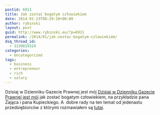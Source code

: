 ```yaml
---
postid: 6911
title: Jak zostać bogatym człowiekiem
date: 2014-01-23T08:29:20+00:00
author: rybinski
layout: post
guid: http://www.rybinski.eu/?p=6911
permalink: /2014/01/jak-zostac-bogatym-czlowiekiem/
dsq_thread_id:
  - 3150819324
categories:
  - Uncategorized
tags:
  - business
  - entrepreneur
  - rich
  - salary
---
```

Dzisiaj w Dzienniku Gazecie Prawnej jest mój [Dzisiaj w Dzienniku Gazecie Prawnej jest mój](http://forsal.pl/artykuly/772597,rybinski-jak-zostac-bogatym-czlowiekiem.html) jak zostać bogatym człowiekiem, na przykładzie pana Zająca i pana Kupieckiego. A  dobre rady na ten temat od jedenastu przedsiębiorców z którymi rozmawiałem są [tutaj](http://onepress.pl/ksiazki/go-global-krzysztof-rybinski,goglob.htm).
